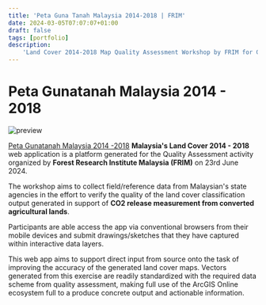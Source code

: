 ```yaml
---
title: 'Peta Guna Tanah Malaysia 2014-2018 | FRIM'
date: 2024-03-05T07:07:07+01:00
draft: false
tags: [portfolio]
description: 
    'Land Cover 2014-2018 Map Quality Assessment Workshop by FRIM for GHG emission quantification.'
---
```

# Peta Gunatanah Malaysia 2014 - 2018

![preview](/image/blog/frim2023_01.jpg) 

[Peta Gunatanah Malaysia 2014 -2018](https://arcg.is/HSbDL0) **Malaysia's Land Cover 2014 - 2018** web application is a platform generated for the Quality Assessment activity organized by **Forest Research Institute Malaysia (FRIM)** on 23rd June 2024.

The workshop aims to collect field/reference data from Malaysian's state agencies in the effort to verify the quality of the land cover classification output generated in support of **CO2 release measurement from converted agricultural lands**.

Participants are able access the app via conventional browsers from their mobile devices and submit drawings/sketches that they have captured within interactive data layers.

This web app aims to support direct input from source onto the task of improving the accuracy of the generated land cover maps. Vectors generated from this exercise are readily standardized with the required data scheme from quality assessment, making full use of the ArcGIS Online ecosystem full to a produce concrete output and actionable information.

